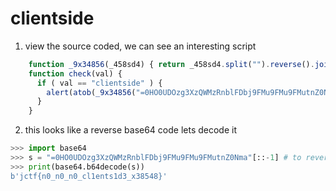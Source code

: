 # clientside

1. view the source coded, we can see an interesting script

```javascript
    function _9x34856(_458sd4) { return _458sd4.split("").reverse().join("")  }  
    function check(val) {
      if ( val == "clientside" ) {
        alert(atob(_9x34856("=0HO0UDOzg3XzQWMzRnblFDbj9FMu9FMu9FMutnZ0Nma")))
      } 
    }
```

2. this looks like a reverse base64 code lets decode it

```python
>>> import base64
>>> s = "=0HO0UDOzg3XzQWMzRnblFDbj9FMu9FMu9FMutnZ0Nma"[::-1] # to reverse it
>>> print(base64.b64decode(s))
b'jctf{n0_n0_n0_cl1ents1d3_x38548}'
```


